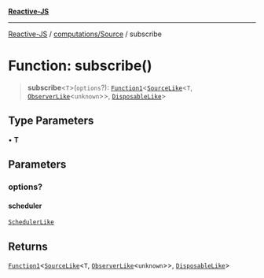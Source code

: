 [**Reactive-JS**](../../../README.md)

***

[Reactive-JS](../../../README.md) / [computations/Source](../README.md) / subscribe

# Function: subscribe()

> **subscribe**\<`T`\>(`options`?): [`Function1`](../../../functions/type-aliases/Function1.md)\<[`SourceLike`](../../interfaces/SourceLike.md)\<`T`, [`ObserverLike`](../../../utils/interfaces/ObserverLike.md)\<`unknown`\>\>, [`DisposableLike`](../../../utils/interfaces/DisposableLike.md)\>

## Type Parameters

• **T**

## Parameters

### options?

#### scheduler

[`SchedulerLike`](../../../utils/interfaces/SchedulerLike.md)

## Returns

[`Function1`](../../../functions/type-aliases/Function1.md)\<[`SourceLike`](../../interfaces/SourceLike.md)\<`T`, [`ObserverLike`](../../../utils/interfaces/ObserverLike.md)\<`unknown`\>\>, [`DisposableLike`](../../../utils/interfaces/DisposableLike.md)\>
